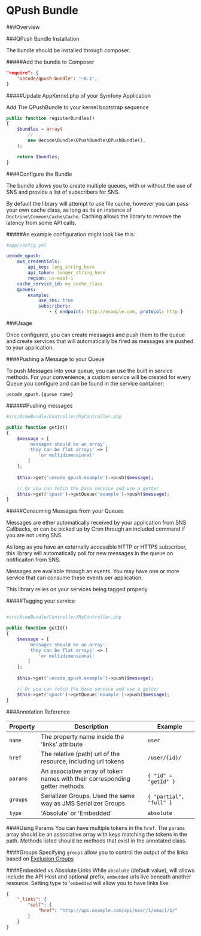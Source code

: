 QPush Bundle
=======================

###Overview

###QPush Bundle Installation

The bundle should be installed through composer.

#####Add the bundle to Composer

```json
"require": {
    "uecode/qpush-bundle": "~0.1",
}
```

#####Update AppKernel.php of your Symfony Application

Add The QPushBundle to your kernel bootstrap sequence

```php
public function registerBundles()
{
	$bundles = array(
    	// ...
    	new Uecode\Bundle\QPushBundle\QPushBundle(),
    );

    return $bundles;
}
```

####Configure the Bundle

The bundle allows you to create multiple queues, with or without the use of SNS
and provide a list of subscribers for SNS.

By default the library will attempt to use file cache, however you can pass your
own cache class, as long as its an instance of `Doctrine\Common\Cache\Cache`.
Caching allows the library to remove the latency from some API calls.

#####An example configuration might look like this:

```yaml
#app/config.yml

uecode_qpush:
    aws_credentials:
        api_key: long_string_here
        api_token: longer_string_here
        region: us-east-1
    cache_service_id: my_cache_class
    queues:
        example:
            use_sns: true
            subscribers:
                - { endpoint: http://example.com, protocol: http }
```

###Usage

Once configured, you can create messages and push them to the queue and create
services that will automatically be fired as messages are pushed to your application.

####Pushing a Message to your Queue

To push Messages into your queue, you can use the built in service methods.  For
your convenience, a custom service will be created for every Queue you configure
and can be found in the service container: 

    uecode_qpush.{queue name}

######Pushing messages

```php
#src/AcmeBundle/Controller/MyController.php

public function getId()
{
    $message = [ 
        'messages should be an array'.
        'they can be flat arrays' => [
            'or multidimensional'
        ]
    ];
    
    $this->get('uecode_qpush.example')->push($message);

    // Or you can fetch the base service and use a getter
    $this->get('qpush')->getQueue('example')->push($message);
}

```

#####Consuming Messages from your Queues

Messages are ether automatically received by your application from SNS Callbacks,
or can be picked up by Cron through an included command if you are not using SNS.

As long as you have an externally accessible HTTP or HTTPS subscriber, this library
will automatically poll for new messages in the queue on notificaiton from SNS.

Messages are available through an events.  You may have one or more service
that can consume these events per application.

This library relies on your services being tagged properly

#####Tagging your service
```yaml 

```

```php
#src/AcmeBundle/Controller/MyController.php

public function getId()
{
    $message = [ 
        'messages should be an array'.
        'they can be flat arrays' => [
            'or multidimensional'
        ]
    ];
    
    $this->get('uecode_qpush.example')->push($message);

    // Or you can fetch the base service and use a getter
    $this->get('qpush')->getQueue('example')->push($message);
}
```

###Annotation Reference

Property | Description | Example
-------- | ----------- | -------
`name` | The property name inside the 'links' attribute | `user`
`href` | The relative (path) url of the resource, including url tokens | `/user/{id}/`
`params` | An associative array of token names with their corresponding getter methods | `{ "id" = "getId" }`
`groups` | Serializer Groups, Used the same way as JMS Serializer Groups | `{ "partial", "full" }`
`type` | 'Absolute' or 'Embedded' | `absolute`

####Using Params
You can have multiple tokens in the `href`.  The `params` array should be an associative array
with keys matching the tokens in the path.  Methods listed should be methods that exist in the 
annotated class.

####Groups
Specifying `groups` allow you to control the output of the links based on 
[Exclusion Groups](http://jmsyst.com/libs/serializer/master/reference/annotations#groups)

####Embedded vs Absolute Links
While `absolute` (default value), will allows include the API Host and optional prefix, 
`embedded` urls live beneath another resource. Setting type to '`embedded` will allow you 
to have links like:

```json
{
    "_links": {
        "self": {
            "href": "http://api.example.com/api/user/1/email/1/"
        }
    }
}
```
